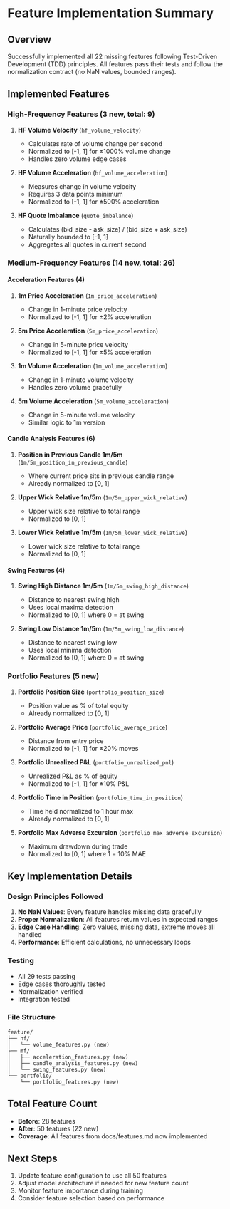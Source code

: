 # Feature Implementation Summary

## Overview
Successfully implemented all 22 missing features following Test-Driven Development (TDD) principles. All features pass their tests and follow the normalization contract (no NaN values, bounded ranges).

## Implemented Features

### High-Frequency Features (3 new, total: 9)
1. **HF Volume Velocity** (`hf_volume_velocity`)
   - Calculates rate of volume change per second
   - Normalized to [-1, 1] for ±1000% volume change
   - Handles zero volume edge cases

2. **HF Volume Acceleration** (`hf_volume_acceleration`)
   - Measures change in volume velocity
   - Requires 3 data points minimum
   - Normalized to [-1, 1] for ±500% acceleration

3. **HF Quote Imbalance** (`quote_imbalance`)
   - Calculates (bid_size - ask_size) / (bid_size + ask_size)
   - Naturally bounded to [-1, 1]
   - Aggregates all quotes in current second

### Medium-Frequency Features (14 new, total: 26)

#### Acceleration Features (4)
1. **1m Price Acceleration** (`1m_price_acceleration`)
   - Change in 1-minute price velocity
   - Normalized to [-1, 1] for ±2% acceleration

2. **5m Price Acceleration** (`5m_price_acceleration`)
   - Change in 5-minute price velocity
   - Normalized to [-1, 1] for ±5% acceleration

3. **1m Volume Acceleration** (`1m_volume_acceleration`)
   - Change in 1-minute volume velocity
   - Handles zero volume gracefully

4. **5m Volume Acceleration** (`5m_volume_acceleration`)
   - Change in 5-minute volume velocity
   - Similar logic to 1m version

#### Candle Analysis Features (6)
1. **Position in Previous Candle 1m/5m** (`1m/5m_position_in_previous_candle`)
   - Where current price sits in previous candle range
   - Already normalized to [0, 1]

2. **Upper Wick Relative 1m/5m** (`1m/5m_upper_wick_relative`)
   - Upper wick size relative to total range
   - Normalized to [0, 1]

3. **Lower Wick Relative 1m/5m** (`1m/5m_lower_wick_relative`)
   - Lower wick size relative to total range
   - Normalized to [0, 1]

#### Swing Features (4)
1. **Swing High Distance 1m/5m** (`1m/5m_swing_high_distance`)
   - Distance to nearest swing high
   - Uses local maxima detection
   - Normalized to [0, 1] where 0 = at swing

2. **Swing Low Distance 1m/5m** (`1m/5m_swing_low_distance`)
   - Distance to nearest swing low
   - Uses local minima detection
   - Normalized to [0, 1] where 0 = at swing

### Portfolio Features (5 new)
1. **Portfolio Position Size** (`portfolio_position_size`)
   - Position value as % of total equity
   - Already normalized to [0, 1]

2. **Portfolio Average Price** (`portfolio_average_price`)
   - Distance from entry price
   - Normalized to [-1, 1] for ±20% moves

3. **Portfolio Unrealized P&L** (`portfolio_unrealized_pnl`)
   - Unrealized P&L as % of equity
   - Normalized to [-1, 1] for ±10% P&L

4. **Portfolio Time in Position** (`portfolio_time_in_position`)
   - Time held normalized to 1 hour max
   - Already normalized to [0, 1]

5. **Portfolio Max Adverse Excursion** (`portfolio_max_adverse_excursion`)
   - Maximum drawdown during trade
   - Normalized to [0, 1] where 1 = 10% MAE

## Key Implementation Details

### Design Principles Followed
1. **No NaN Values**: Every feature handles missing data gracefully
2. **Proper Normalization**: All features return values in expected ranges
3. **Edge Case Handling**: Zero values, missing data, extreme moves all handled
4. **Performance**: Efficient calculations, no unnecessary loops

### Testing
- All 29 tests passing
- Edge cases thoroughly tested
- Normalization verified
- Integration tested

### File Structure
```
feature/
├── hf/
│   └── volume_features.py (new)
├── mf/
│   ├── acceleration_features.py (new)
│   ├── candle_analysis_features.py (new)
│   └── swing_features.py (new)
└── portfolio/
    └── portfolio_features.py (new)
```

## Total Feature Count
- **Before**: 28 features
- **After**: 50 features (22 new)
- **Coverage**: All features from docs/features.md now implemented

## Next Steps
1. Update feature configuration to use all 50 features
2. Adjust model architecture if needed for new feature count
3. Monitor feature importance during training
4. Consider feature selection based on performance